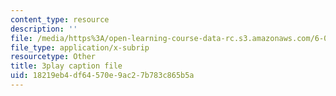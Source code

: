 ```yaml
---
content_type: resource
description: ''
file: /media/https%3A/open-learning-course-data-rc.s3.amazonaws.com/6-0001-introduction-to-computer-science-and-programming-in-python-fall-2016/18219eb4df64570e9ac27b783c865b5a_5McjE8e5gIg.vtt
file_type: application/x-subrip
resourcetype: Other
title: 3play caption file
uid: 18219eb4-df64-570e-9ac2-7b783c865b5a
---
```

